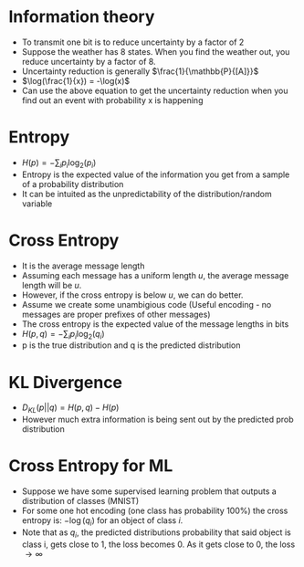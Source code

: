 # Information theory

- To transmit one bit is to reduce uncertainty by a factor of 2
- Suppose the weather has 8 states. When you find the weather out, you reduce uncertainty by a factor of 8.
- Uncertainty reduction is generally $\frac{1}{\mathbb{P}{[A]}}$
- $\log(\frac{1}{x}) = -\log(x)$
- Can use the above equation to get the uncertainty reduction when you find out an event with probability x is happening

# Entropy

- $H(p) = -\sum_{i} p_i \log_2 (p_i)$ 
- Entropy is the expected value of the information you get from a sample of a probability distribution
- It can be intuited as the unpredictability of the distribution/random variable

# Cross Entropy
- It is the average message length 
- Assuming each message has a uniform length $u$, the average message length will be $u$.
- However, if the cross entropy is below $u$, we can do better.
- Assume we create some unambigious code (Useful encoding - no messages are proper prefixes of other messages)
- The cross entropy is the expected value of the message lengths in bits
- $H(p, q) = -\sum_{i} p_i \log_2 (q_i)$ 
- p is the true distribution and q is the predicted distribution

# KL Divergence 
- $D_{KL} (p || q) = H(p, q) - H(p)$
- However much extra information is being sent out by the predicted prob distribution

# Cross Entropy for ML

- Suppose we have some supervised learning problem that outputs a distribution of classes (MNIST)
- For some one hot encoding (one class has probability 100%) the cross entropy is: $-\log(q_i)$ for an object of class $i$.
- Note that as $q_i$, the predicted distributions probability that said object is class i, gets close to 1, the loss becomes 0. As it gets close to 0, the loss $\rightarrow \infty$